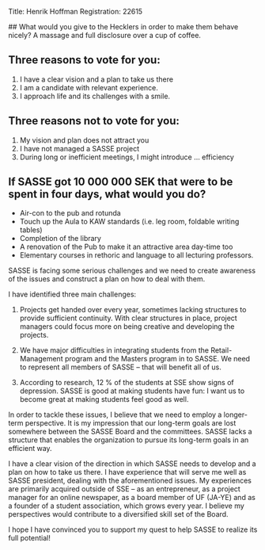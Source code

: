 Title: Henrik Hoffman
Registration: 22615

<section class="well" markdown="1">
## What would you give to the Hecklers in order to make them behave nicely?
A massage and full disclosure over a cup of coffee.

## Three reasons to vote for you:

1. I have a clear vision and a plan to take us there
2. I am a candidate with relevant experience.
3. I approach life and its challenges with a smile.

## Three reasons not to vote for you:

1. My vision and plan does not attract you
2. I have not managed a SASSE project
3. During long or inefficient meetings, I might introduce … efficiency

## If SASSE got 10 000 000 SEK that were to be spent in four days, what would you do?

* Air-con to the pub and rotunda
* Touch up the Aula to KAW standards (i.e. leg room, foldable writing tables)
* Completion of the library
* A renovation of the Pub to make it an attractive area day-time  too
* Elementary courses in rethoric and language to all lecturing professors.

</section>

SASSE is facing some serious challenges and we need to create awareness of the issues and construct a plan on how to deal with them.

I have identified three main challenges:

1. Projects get handed over every year, sometimes lacking structures to provide sufficient continuity. With clear structures in place, project managers could focus more on being creative and developing the projects.

2. We have major difficulties in integrating students from the Retail-Management program and the Masters program in to SASSE. We need to represent all members of SASSE – that will benefit all of us.

3. According to research, 12 % of the students at SSE show signs of depression. SASSE is good at making students have fun: I want us to become great at making students feel good as well.

In order to tackle these issues, I believe that we need to employ a longer-term perspective. It is my impression that our long-term goals are lost somewhere between the SASSE Board and the committees. SASSE lacks a structure that enables the organization to pursue its long-term goals in an efficient way.

I have a clear vision of the direction in which SASSE needs to develop and a plan on how to take us there. I have experience that will serve me well as SASSE president, dealing with the aforementioned issues. My experiences are primarily acquired outside of SSE – as an entrepreneur, as a project manager for an online newspaper, as a board member of UF (JA-YE) and as a founder of a student association, which grows every year. I believe my perspectives would contribute to a diversified skill set of the Board.

I hope I have convinced you to support my quest to help SASSE to realize its full potential!
